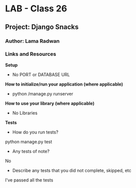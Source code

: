 # LAB - Class 26
## Project: Django Snacks
### Author: Lama Radwan


### Links and Resources
**Setup**

- No PORT or DATABASE URL

**How to initialize/run your application (where applicable)**

- python /manage.py runserver


**How to use your library (where applicable)**
- No Libraries

**Tests**
- How do you run tests? 

python manage.py test

- Any tests of note? 

No
- Describe any tests that you did not complete, skipped, etc

I've passed all the tests